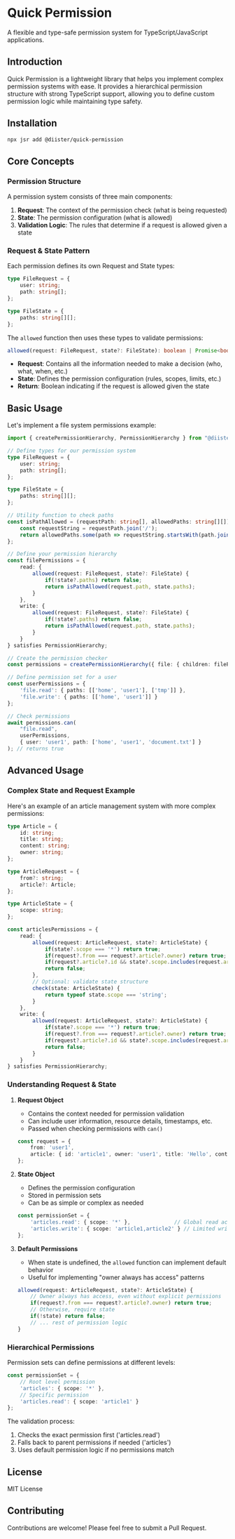 # Quick Permission

A flexible and type-safe permission system for TypeScript/JavaScript applications.

## Introduction

Quick Permission is a lightweight library that helps you implement complex permission systems with ease. It provides a hierarchical permission structure with strong TypeScript support, allowing you to define custom permission logic while maintaining type safety.

## Installation

```bash
npx jsr add @diister/quick-permission
```

## Core Concepts

### Permission Structure

A permission system consists of three main components:

1. **Request**: The context of the permission check (what is being requested)
2. **State**: The permission configuration (what is allowed)
3. **Validation Logic**: The rules that determine if a request is allowed given a state

### Request & State Pattern

Each permission defines its own Request and State types:

```typescript
type FileRequest = {
    user: string;
    path: string[];
};

type FileState = {
    paths: string[][];
};
```

The `allowed` function then uses these types to validate permissions:
```typescript
allowed(request: FileRequest, state?: FileState): boolean | Promise<boolean>
```

- **Request**: Contains all the information needed to make a decision (who, what, when, etc.)
- **State**: Defines the permission configuration (rules, scopes, limits, etc.)
- **Return**: Boolean indicating if the request is allowed given the state

## Basic Usage

Let's implement a file system permissions example:

```typescript
import { createPermissionHierarchy, PermissionHierarchy } from "@diister/quick-permission";

// Define types for our permission system
type FileRequest = {
    user: string;
    path: string[];
};

type FileState = {
    paths: string[][];
};

// Utility function to check paths
const isPathAllowed = (requestPath: string[], allowedPaths: string[][]) => {
    const requestString = requestPath.join('/');
    return allowedPaths.some(path => requestString.startsWith(path.join('/')));
};

// Define your permission hierarchy
const filePermissions = {
    read: {
        allowed(request: FileRequest, state?: FileState) {
            if(!state?.paths) return false;
            return isPathAllowed(request.path, state.paths);
        }
    },
    write: {
        allowed(request: FileRequest, state?: FileState) {
            if(!state?.paths) return false;
            return isPathAllowed(request.path, state.paths);
        }
    }
} satisfies PermissionHierarchy;

// Create the permission checker
const permissions = createPermissionHierarchy({ file: { children: filePermissions } });

// Define permission set for a user
const userPermissions = {
    'file.read': { paths: [['home', 'user1'], ['tmp']] },
    'file.write': { paths: [['home', 'user1']] }
};

// Check permissions
await permissions.can(
    "file.read", 
    userPermissions, 
    { user: 'user1', path: ['home', 'user1', 'document.txt'] }
); // returns true
```

## Advanced Usage

### Complex State and Request Example

Here's an example of an article management system with more complex permissions:

```typescript
type Article = {
    id: string;
    title: string;
    content: string;
    owner: string;
};

type ArticleRequest = {
    from?: string;
    article?: Article;
};

type ArticleState = {
    scope: string;
};

const articlesPermissions = {
    read: {
        allowed(request: ArticleRequest, state?: ArticleState) {
            if(state?.scope === '*') return true;
            if(request?.from === request?.article?.owner) return true;
            if(request?.article?.id && state?.scope.includes(request.article.id)) return true;
            return false;
        },
        // Optional: validate state structure
        check(state: ArticleState) {
            return typeof state.scope === 'string';
        }
    },
    write: {
        allowed(request: ArticleRequest, state?: ArticleState) {
            if(state?.scope === '*') return true;
            if(request?.from === request?.article?.owner) return true;
            if(request?.article?.id && state?.scope.includes(request.article.id)) return true;
            return false;
        }
    }
} satisfies PermissionHierarchy;
```

### Understanding Request & State

1. **Request Object**
   - Contains the context needed for permission validation
   - Can include user information, resource details, timestamps, etc.
   - Passed when checking permissions with `can()`
   ```typescript
   const request = { 
       from: 'user1',
       article: { id: 'article1', owner: 'user1', title: 'Hello', content: 'World' }
   };
   ```

2. **State Object**
   - Defines the permission configuration
   - Stored in permission sets
   - Can be as simple or complex as needed
   ```typescript
   const permissionSet = {
       'articles.read': { scope: '*' },              // Global read access
       'articles.write': { scope: 'article1,article2' } // Limited write access
   };
   ```

3. **Default Permissions**
   - When state is undefined, the `allowed` function can implement default behavior
   - Useful for implementing "owner always has access" patterns
   ```typescript
   allowed(request: ArticleRequest, state?: ArticleState) {
       // Owner always has access, even without explicit permissions
       if(request?.from === request?.article?.owner) return true;
       // Otherwise, require state
       if(!state) return false;
       // ... rest of permission logic
   }
   ```

### Hierarchical Permissions

Permission sets can define permissions at different levels:

```typescript
const permissionSet = {
    // Root level permission
    'articles': { scope: '*' },
    // Specific permission
    'articles.read': { scope: 'article1' }
};
```

The validation process:
1. Checks the exact permission first ('articles.read')
2. Falls back to parent permissions if needed ('articles')
3. Uses default permission logic if no permissions match

## License

MIT License

## Contributing

Contributions are welcome! Please feel free to submit a Pull Request.